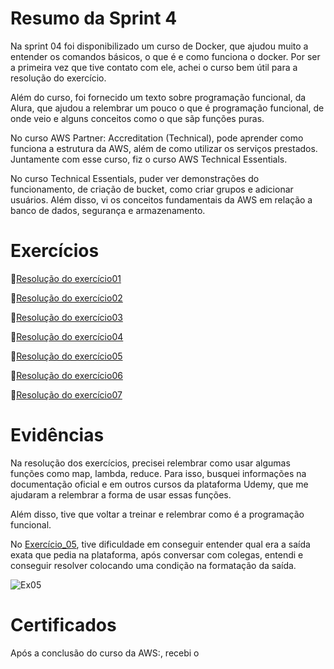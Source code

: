 # Resumo da Sprint 4
Na sprint 04 foi disponibilizado um curso de Docker, que ajudou muito a entender os comandos básicos, o que é e como funciona o docker. Por ser a primeira vez que tive contato com ele, achei o curso bem útil para a resolução do exercício.

Além do curso, foi fornecido um texto sobre programação funcional, da Alura, que ajudou a relembrar um pouco o que é programação funcional, de onde veio e alguns conceitos como o que sãp funções puras.

No curso AWS Partner: Accreditation (Technical), pode aprender como funciona a estrutura da AWS, além de como utilizar os serviços prestados. Juntamente com esse curso, fiz o curso AWS Technical Essentials.

No curso Technical Essentials, puder ver demonstrações do funcionamento, de criação de bucket, como criar grupos e adicionar usuários. Além disso, vi os conceitos fundamentais da AWS em relação a banco de dados, segurança e armazenamento.

# Exercícios
📑[Resolução do exercício01](../Sprint%204/Exercícios/E01.py)

📑[Resolução do exercício02](../Sprint%204/Exercícios/E02.py)

📑[Resolução do exercício03](../Sprint%204/Exercícios/E03.py)

📑[Resolução do exercício04](../Sprint%204/Exercícios/E04.py)

📑[Resolução do exercício05](../Sprint%204/Exercícios/E05.py)

📑[Resolução do exercício06](../Sprint%204/Exercícios/E06.py)

📑[Resolução do exercício07](../Sprint%204/Exercícios/E07.py)

# Evidências
Na resolução dos exercícios, precisei relembrar como usar algumas funções como  map, lambda, reduce. Para isso, busquei informações na documentação oficial e em outros cursos da plataforma Udemy, que me ajudaram a relembrar a forma de usar essas funções.

Além disso, tive que voltar a treinar e relembrar como é a programação funcional.

No [Exercício_05](../Sprint%204/Exercícios/E05.py), tive dificuldade em conseguir entender qual era a saída exata que pedia na plataforma, após conversar com colegas, entendi e conseguir resolver colocando uma condição na formatação da saída.

![Ex05](../Sprint%204/Exercícios/Evidencias_Ex/Ex05_evidencia.jpg)


# Certificados
Após a conclusão do curso da AWS:, recebi o 

